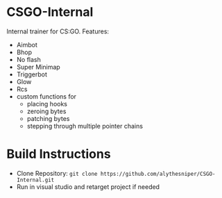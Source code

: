 # CSGO-Internal
Internal trainer for CS:GO. Features:
- Aimbot
- Bhop
- No flash
- Super Minimap
- Triggerbot
- Glow
- Rcs 
- custom functions for
  - placing hooks
  - zeroing bytes
  - patching bytes
  - stepping through multiple pointer chains

# Build Instructions
- Clone Repository:
```git clone https://github.com/alythesniper/CSGO-Internal.git```
- Run in visual studio and retarget project if needed
